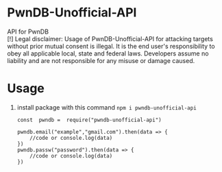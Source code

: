 
# PwnDB-Unofficial-API
API for PwnDB<br>
[!] Legal disclaimer: Usage of PwnDB-Unofficial-API for attacking targets without
prior mutual consent is illegal. It is the end user's responsibility
to obey all applicable local, state and federal laws. Developers assume
no liability and are not responsible for any misuse or damage caused.
# Usage

 1. install package with this command `npm i pwndb-unofficial-api`

		const  pwndb =  require("pwndb-unofficial-api")
    
	    pwndb.email("example","gmail.com").then(data => {
		    //code or console.log(data)
    	})
	    pwndb.passw("password").then(data => {
		    //code or console.log(data)
    	})
